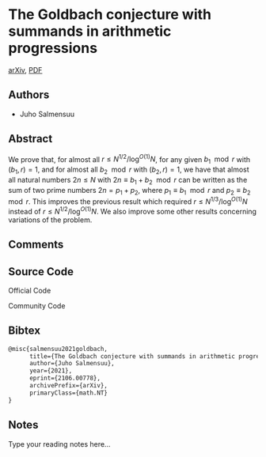 
# The Goldbach conjecture with summands in arithmetic progressions

[arXiv](https://arxiv.org/abs/2106.0778), [PDF](https://arxiv.org/pdf/2106.0778.pdf)

## Authors

- Juho Salmensuu

## Abstract

We prove that, for almost all $r \leq N^{1/2}/\log^{O(1)}N$, for any given $b_1 \mod r$ with $(b_1, r) = 1$, and for almost all $b_2 \mod r$ with $(b_2, r) = 1$, we have that almost all natural numbers $2n \leq N$ with $2n \equiv b_1 + b_2 \mod r$ can be written as the sum of two prime numbers $2n = p_1 + p_2$, where $p_1 \equiv b_1 \mod r$ and $p_2 \equiv b_2 \mod r$. This improves the previous result which required $r \leq N^{1/3}/\log^{O(1)}N$ instead of $r \leq N^{1/2}/\log^{O(1)}N$. We also improve some other results concerning variations of the problem.

## Comments



## Source Code

Official Code



Community Code



## Bibtex

```tex
@misc{salmensuu2021goldbach,
      title={The Goldbach conjecture with summands in arithmetic progressions}, 
      author={Juho Salmensuu},
      year={2021},
      eprint={2106.00778},
      archivePrefix={arXiv},
      primaryClass={math.NT}
}
```

## Notes

Type your reading notes here...

